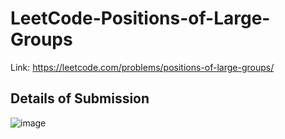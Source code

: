 # LeetCode-Positions-of-Large-Groups
Link: https://leetcode.com/problems/positions-of-large-groups/
## Details of Submission
![image](https://github.com/mgalang229/LeetCode-Positions-of-Large-Groups/assets/51401355/9854d17a-27a4-4ec9-8e49-2cf6790b8efc)
